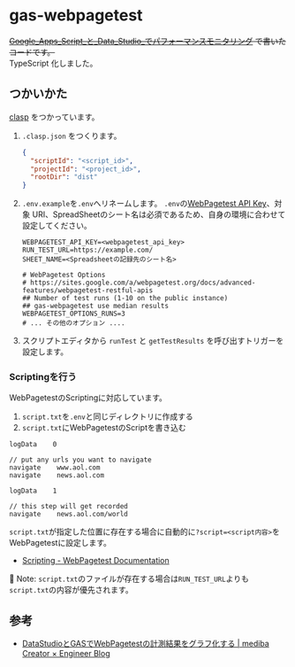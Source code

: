 # gas-webpagetest

~~[Google_Apps_Script_と_Data_Studio_でパフォーマンスモニタリング](https://scrapbox.io/uknmr/Google_Apps_Script_と_Data_Studio_でパフォーマンスモニタリング) で書いたコードです。~~  
TypeScript 化しました。

## つかいかた

[clasp](https://github.com/google/clasp) をつかっています。

1. `.clasp.json` をつくります。

    ```json
    {
      "scriptId": "<script_id>",
      "projectId": "<project_id>",
      "rootDir": "dist"
    }
    ```

1. `.env.example`を`.env`へリネームします。
`.env`の[WebPagetest API Key](https://www.webpagetest.org/getkey.php)、対象 URI、SpreadSheetのシート名は必須であるため、自身の環境に合わせて設定してください。

    ```.env
    WEBPAGETEST_API_KEY=<webpagetest_api_key>
    RUN_TEST_URL=https://example.com/
    SHEET_NAME=<Spreadsheetの記録先のシート名>
    
    # WebPagetest Options
    # https://sites.google.com/a/webpagetest.org/docs/advanced-features/webpagetest-restful-apis
    ## Number of test runs (1-10 on the public instance)
    ## gas-webpagetest use median results
    WEBPAGETEST_OPTIONS_RUNS=3
    # ... その他のオプション .... 
    ```

1. スクリプトエディタから `runTest` と `getTestResults` を呼び出すトリガーを設定します。

### Scriptingを行う

WebPagetestのScriptingに対応しています。

1. `script.txt`を`.env`と同じディレクトリに作成する
2. `script.txt`にWebPagetestのScriptを書き込む

```
logData    0

// put any urls you want to navigate
navigate    www.aol.com
navigate    news.aol.com

logData    1

// this step will get recorded
navigate    news.aol.com/world
```

`script.txt`が指定した位置に存在する場合に自動的に`?script=<script内容>`をWebPagetestに設定します。

- [Scripting - WebPagetest Documentation](https://sites.google.com/a/webpagetest.org/docs/using-webpagetest/scripting)

:memo: Note: `script.txt`のファイルが存在する場合は`RUN_TEST_URL`よりも`script.txt`の内容が優先されます。

## 参考
- [DataStudioとGASでWebPagetestの計測結果をグラフ化する | mediba Creator × Engineer Blog](http://ceblog.mediba.jp/post/154874126622/datastudio%E3%81%A8gas%E3%81%A7webpagetest%E3%81%AE%E8%A8%88%E6%B8%AC%E7%B5%90%E6%9E%9C%E3%82%92%E3%82%B0%E3%83%A9%E3%83%95%E5%8C%96%E3%81%99%E3%82%8B)
